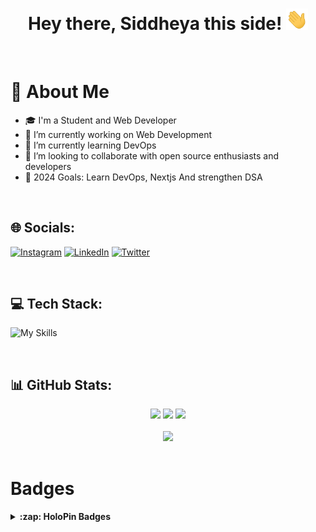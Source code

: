 <div id="header" align="center">

<h1>
Hey there, Siddheya this side!
<img src="./assets/giphy.gif" width="35px" alt="GIF">
</h1>

</div><br>


# 💫 About Me

- 🎓 I'm a Student and Web Developer
- 🔭 I’m currently working on Web Development
- 🌱 I’m currently learning DevOps
- 👯 I’m looking to collaborate with open source enthusiasts and developers
- 🥅 2024 Goals: Learn DevOps, Nextjs And strengthen DSA

<br>

## 🌐 Socials:
[![Instagram](https://img.shields.io/badge/Instagram-%23E4405F.svg?logo=Instagram&logoColor=white)](https://instagram.com/sid_kulkarni_712) [![LinkedIn](https://img.shields.io/badge/LinkedIn-%230077B5.svg?logo=linkedin&logoColor=white)](https://linkedin.com/in/siddheya-kulkarni) [![Twitter](https://img.shields.io/badge/Twitter-%230077B5.svg?logo=twitter&logoColor=white)](https://twitter.com/SidKulkarni712)

<br>


## 💻 Tech Stack:
![My Skills](https://skillicons.dev/icons?i=html,css,javascript,bootstrap,react,nodejs,express,angular,jquery,materialui,tailwind,redux,ts,vite,php,mongodb,mysql,threejs,django,next,postman,cpp,java,aws,ruby,heroku,vercel,netlify,firebase,git,bash,linux&perline=12)

<br>

## 📊 GitHub Stats:

<div align="center">

<img src="https://github-profile-summary-cards.vercel.app/api/cards/profile-details?username=Asymtode712&theme=radical">
<img src="https://github-profile-summary-cards.vercel.app/api/cards/productive-time?username=Asymtode712&theme=radical&utcOffset=8">
<img src="https://github-profile-summary-cards.vercel.app/api/cards/most-commit-language?username=Asymtode712&theme=radical"><br/><br>
<img src="https://github-readme-stats.vercel.app/api?username=Asymtode712&theme=radical&hide_border=false&include_all_commits=false&count_private=false"><br/><br>


</div>

# **Badges**
<details>
  <summary><b>:zap: HoloPin Badges </b></summary>
  
[![@asymtode712's Holopin board](https://holopin.me/asymtode712)](https://holopin.io/@asymtode712)

</details>
